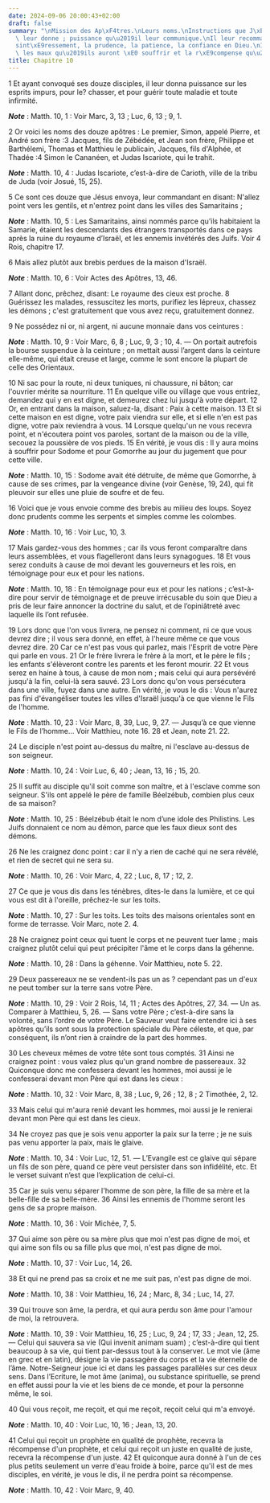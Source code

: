 ```yaml
---
date: 2024-09-06 20:00:43+02:00
draft: false
summary: "\nMission des Ap\xF4tres.\nLeurs noms.\nInstructions que J\xE9sus-Christ\
  \ leur donne ; puissance qu\u2019il leur communique.\nIl leur recommande le d\xE9\
  sint\xE9ressement, la prudence, la patience, la confiance en Dieu.\nIl leur annonce\
  \ les maux qu\u2019ils auront \xE0 souffrir et la r\xE9compense qu\u2019ils en recevront.\n"
title: Chapitre 10
---
```





1 Et ayant convoqué ses douze disciples, il leur donna puissance sur les esprits impurs, pour le? chasser, et pour guérir toute maladie et toute infirmité.

***Note*** :  Matth. 10, 1 : Voir Marc, 3, 13 ; Luc, 6, 13 ; 9, 1.

2 Or voici les noms des douze apôtres : Le premier, Simon, appelé Pierre, et André son frère :3 Jacques, fils de Zébédée, et Jean son frère, Philippe et Barthélemi, Thomas et Matthieu le publicain, Jacques, fils d'Alphée, et Thadée :4 Simon le Cananéen, et Judas Iscariote, qui le trahit.

***Note*** :  Matth. 10, 4 : Judas Iscariote, c’est-à-dire de Carioth, ville de la tribu de Juda (voir Josué, 15, 25).


5 Ce sont ces douze que Jésus envoya, leur commandant en disant: N'allez point vers les gentils, et n'entrez point dans les villes des Samaritains ;

***Note*** :  Matth. 10, 5 : Les Samaritains, ainsi nommés parce qu’ils habitaient la Samarie, étaient les descendants des étrangers transportés dans ce pays après la ruine du royaume d’Israël, et les ennemis invétérés des Juifs. Voir 4 Rois, chapitre 17.

6 Mais allez plutôt aux brebis perdues de la maison d'Israël.

***Note*** :  Matth. 10, 6 : Voir Actes des Apôtres, 13, 46.

7 Allant donc, prêchez, disant: Le royaume des cieux est proche. 8 Guérissez les malades, ressuscitez les morts, purifiez les lépreux, chassez les démons ; c'est gratuitement que vous avez reçu, gratuitement donnez.


9 Ne possédez ni or, ni argent, ni aucune monnaie dans vos ceintures :

***Note*** :  Matth. 10, 9 : Voir Marc, 6, 8 ; Luc, 9, 3 ; 10, 4. ― On portait autrefois la bourse suspendue à la ceinture ; on mettait aussi l’argent dans la ceinture elle-même, qui était creuse et large, comme le sont encore la plupart de celle des Orientaux.

10 Ni sac pour la route, ni deux tuniques, ni chaussure, ni bâton; car l'ouvrier mérite sa nourriture. 11 En quelque ville ou village que vous entriez, demandez qui y en est digne, et demeurez chez lui jusqu'à votre départ. 12 Or, en entrant dans la maison, saluez-la, disant : Paix à cette maison. 13 Et si cette maison en est digne, votre paix viendra sur elle, et si elle n'en est pas digne, votre paix reviendra à vous. 14 Lorsque quelqu'un ne vous recevra point, et n'écoutera point vos paroles, sortant de la maison ou de la ville, secouez la poussière de vos pieds. 15 En vérité, je vous dis : Il y aura moins à souffrir pour Sodome et pour Gomorrhe au jour du jugement que pour cette ville.

***Note*** :  Matth. 10, 15 : Sodome avait été détruite, de même que Gomorrhe, à cause de ses crimes, par la vengeance divine (voir Genèse, 19, 24), qui fit pleuvoir sur elles une pluie de soufre et de feu.


16 Voici que je vous envoie comme des brebis au milieu des loups. Soyez donc prudents comme les serpents et simples comme les colombes.

***Note*** :  Matth. 10, 16 : Voir Luc, 10, 3.

17 Mais gardez-vous des hommes ; car ils vous feront comparaître dans leurs assemblées, et vous flagelleront dans leurs synagogues. 18 Et vous serez conduits à cause de moi devant les gouverneurs et les rois, en témoignage pour eux et pour les nations.

***Note*** :  Matth. 10, 18 : En témoignage pour eux et pour les nations ; c’est-à-dire pour servir de témoignage et de preuve irrécusable du soin que Dieu a pris de leur faire annoncer la doctrine du salut, et de l’opiniâtreté avec laquelle ils l’ont refusée.

19 Lors donc que l'on vous livrera, ne pensez ni comment, ni ce que vous devrez dire ; il vous sera donné, en effet, à l'heure même ce que vous devrez dire. 20 Car ce n'est pas vous qui parlez, mais l'Esprit de votre Père qui parle en vous. 21 Or le frère livrera le frère à la mort, et le père le fils ; les enfants s'élèveront contre les parents et les feront mourir. 22 Et vous serez en haine à tous, à cause de mon nom ; mais celui qui aura persévéré jusqu'à la fin, celui-là sera sauvé. 23 Lors donc qu'on vous persécutera dans une ville, fuyez dans une autre. En vérité, je vous le dis : Vous n'aurez pas fini d'évangéliser toutes les villes d'Israël jusqu'à ce que vienne le Fils de l'homme.

***Note*** :  Matth. 10, 23 : Voir Marc, 8, 39, Luc, 9, 27. ― Jusqu’à ce que vienne le Fils de l’homme… Voir Matthieu, note 16. 28 et Jean, note 21. 22.


24 Le disciple n'est point au-dessus du maître, ni l'esclave au-dessus de son seigneur.

***Note*** :  Matth. 10, 24 : Voir Luc, 6, 40 ; Jean, 13, 16 ; 15, 20.

25 Il suffit au disciple qu'il soit comme son maître, et à l'esclave comme son seigneur. S'ils ont appelé le père de famille Béelzébub, combien plus ceux de sa maison?

***Note*** :  Matth. 10, 25 : Béelzébub était le nom d’une idole des Philistins. Les Juifs donnaient ce nom au démon, parce que les faux dieux sont des démons.

26 Ne les craignez donc point : car il n'y a rien de caché qui ne sera révélé, et rien de secret qui ne sera su.

***Note*** :  Matth. 10, 26 : Voir Marc, 4, 22 ; Luc, 8, 17 ; 12, 2.

27 Ce que je vous dis dans les ténèbres, dites-le dans la lumière, et ce qui vous est dit à l'oreille, prêchez-le sur les toits.

***Note*** :  Matth. 10, 27 : Sur les toits. Les toits des maisons orientales sont en forme de terrasse. Voir Marc, note 2. 4.

28 Ne craignez point ceux qui tuent le corps et ne peuvent tuer lame ; mais craignez plutôt celui qui peut précipiter l'âme et le corps dans la géhenne.

***Note*** :  Matth. 10, 28 : Dans la géhenne. Voir Matthieu, note 5. 22.

29 Deux passereaux ne se vendent-ils pas un as ? cependant pas un d'eux ne peut tomber sur la terre sans votre Père.

***Note*** :  Matth. 10, 29 : Voir 2 Rois, 14, 11 ; Actes des Apôtres, 27, 34. ― Un as. Comparer à Matthieu, 5, 26. ― Sans votre Père ; c’est-à-dire sans la volonté, sans l’ordre de votre Père. Le Sauveur veut faire entendre ici à ses apôtres qu’ils sont sous la protection spéciale du Père céleste, et que, par conséquent, ils n’ont rien à craindre de la part des hommes.

30 Les cheveux mêmes de votre tête sont tous comptés. 31 Ainsi ne craignez point : vous valez plus qu'un grand nombre de passereaux. 32 Quiconque donc me confessera devant les hommes, moi aussi je le confesserai devant mon Père qui est dans les cieux :

***Note*** :  Matth. 10, 32 : Voir Marc, 8, 38 ; Luc, 9, 26 ; 12, 8 ; 2 Timothée, 2, 12.

33 Mais celui qui m'aura renié devant les hommes, moi aussi je le renierai devant mon Père qui est dans les cieux.


34 Ne croyez pas que je sois venu apporter la paix sur la terre ; je ne suis pas venu apporter la paix, mais le glaive.

***Note*** :  Matth. 10, 34 : Voir Luc, 12, 51. ― L’Evangile est ce glaive qui sépare un fils de son père, quand ce père veut persister dans son infidélité, etc. Et le verset suivant n’est que l’explication de celui-ci.

35 Car je suis venu séparer l'homme de son père, la fille de sa mère et la belle-fille de sa belle-mère. 36 Ainsi les ennemis de l'homme seront les gens de sa propre maison.

***Note*** :  Matth. 10, 36 : Voir Michée, 7, 5.

37 Qui aime son père ou sa mère plus que moi n'est pas digne de moi, et qui aime son fils ou sa fille plus que moi, n'est pas digne de moi.

***Note*** :  Matth. 10, 37 : Voir Luc, 14, 26.

38 Et qui ne prend pas sa croix et ne me suit pas, n'est pas digne de moi.

***Note*** :  Matth. 10, 38 : Voir Matthieu, 16, 24 ; Marc, 8, 34 ; Luc, 14, 27.

39 Qui trouve son âme, la perdra, et qui aura perdu son âme pour l'amour de moi, la retrouvera.

***Note*** :  Matth. 10, 39 : Voir Matthieu, 16, 25 ; Luc, 9, 24 ; 17, 33 ; Jean, 12, 25. ― Celui qui sauvera sa vie (Qui invenit animam suam) ; c’est-à-dire qui tient beaucoup à sa vie, qui tient par-dessus tout à la conserver. Le mot vie (âme en grec et en latin), désigne la vie passagère du corps et la vie éternelle de l’âme. Notre-Seigneur joue ici et dans les passages parallèles sur ces deux sens. Dans l’Ecriture, le mot âme (anima), ou substance spirituelle, se prend en effet aussi pour la vie et les biens de ce monde, et pour la personne même, le soi.


40 Qui vous reçoit, me reçoit, et qui me reçoit, reçoit celui qui m'a envoyé.

***Note*** :  Matth. 10, 40 : Voir Luc, 10, 16 ; Jean, 13, 20.

41 Celui qui reçoit un prophète en qualité de prophète, recevra la récompense d'un prophète, et celui qui reçoit un juste en qualité de juste, recevra la récompense d'un juste. 42 Et quiconque aura donné à l'un de ces plus petits seulement un verre d'eau froide à boire, parce qu'il est de mes disciples, en vérité, je vous le dis, il ne perdra point sa récompense.

***Note*** :  Matth. 10, 42 : Voir Marc, 9, 40.

